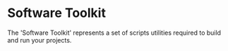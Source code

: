 # Software Toolkit

The 'Software Toolkit' represents a set of scripts utilities required to build and run your projects.
